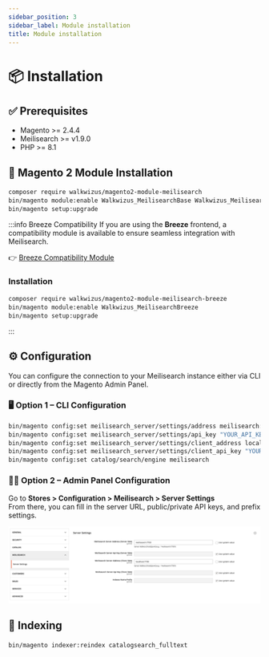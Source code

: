 ```yaml
---
sidebar_position: 3
sidebar_label: Module installation
title: Module installation
---
```


# 📦 Installation

## ✅ Prerequisites

* Magento >= 2.4.4
* Meilisearch >= v1.9.0
* PHP >= 8.1

## 🧩 Magento 2 Module Installation

```bash
composer require walkwizus/magento2-module-meilisearch
bin/magento module:enable Walkwizus_MeilisearchBase Walkwizus_MeilisearchCatalog Walkwizus_MeilisearchFrontend Walkwizus_MeilisearchMerchandising
bin/magento setup:upgrade
```

:::info Breeze Compatibility
If you are using the **Breeze** frontend, a compatibility module is available to ensure seamless integration with Meilisearch.

👉 [Breeze Compatibility Module](https://github.com/walkwizus/magento2-module-breeze-meilisearch)

### Installation

```bash
composer require walkwizus/magento2-module-meilisearch-breeze
bin/magento module:enable Walkwizus_MeilisearchBreeze
bin/magento setup:upgrade
```
:::

## ⚙️ Configuration

You can configure the connection to your Meilisearch instance either via CLI or directly from the Magento Admin Panel.

### 🖥️ Option 1 – CLI Configuration

```bash
bin/magento config:set meilisearch_server/settings/address meilisearch:7700
bin/magento config:set meilisearch_server/settings/api_key "YOUR_API_KEY"
bin/magento config:set meilisearch_server/settings/client_address localhost:7700
bin/magento config:set meilisearch_server/settings/client_api_key "YOUR_CLIENT_API_KEY"
bin/magento config:set catalog/search/engine meilisearch
```

### 🧑‍💼 Option 2 – Admin Panel Configuration

Go to **Stores > Configuration > Meilisearch > Server Settings**  
From there, you can fill in the server URL, public/private API keys, and prefix settings.

![Magento Admin Configuration Screenshot](/img/installation/store-configuration.png)

## 🔁 Indexing

```bash
bin/magento indexer:reindex catalogsearch_fulltext
```

